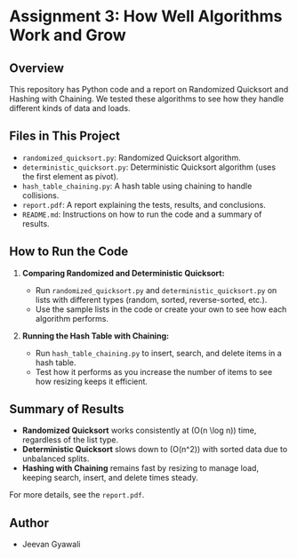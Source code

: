 # Assignment 3: How Well Algorithms Work and Grow

## Overview
This repository has Python code and a report on Randomized Quicksort and Hashing with Chaining. We tested these algorithms to see how they handle different kinds of data and loads.

## Files in This Project
- `randomized_quicksort.py`: Randomized Quicksort algorithm.
- `deterministic_quicksort.py`: Deterministic Quicksort algorithm (uses the first element as pivot).
- `hash_table_chaining.py`: A hash table using chaining to handle collisions.
- `report.pdf`: A report explaining the tests, results, and conclusions.
- `README.md`: Instructions on how to run the code and a summary of results.

## How to Run the Code
1. **Comparing Randomized and Deterministic Quicksort:**
   - Run `randomized_quicksort.py` and `deterministic_quicksort.py` on lists with different types (random, sorted, reverse-sorted, etc.).
   - Use the sample lists in the code or create your own to see how each algorithm performs.

2. **Running the Hash Table with Chaining:**
   - Run `hash_table_chaining.py` to insert, search, and delete items in a hash table.
   - Test how it performs as you increase the number of items to see how resizing keeps it efficient.

## Summary of Results
- **Randomized Quicksort** works consistently at \(O(n \log n)\) time, regardless of the list type.
- **Deterministic Quicksort** slows down to \(O(n^2)\) with sorted data due to unbalanced splits.
- **Hashing with Chaining** remains fast by resizing to manage load, keeping search, insert, and delete times steady.

For more details, see the `report.pdf`.

## Author
- Jeevan Gyawali
